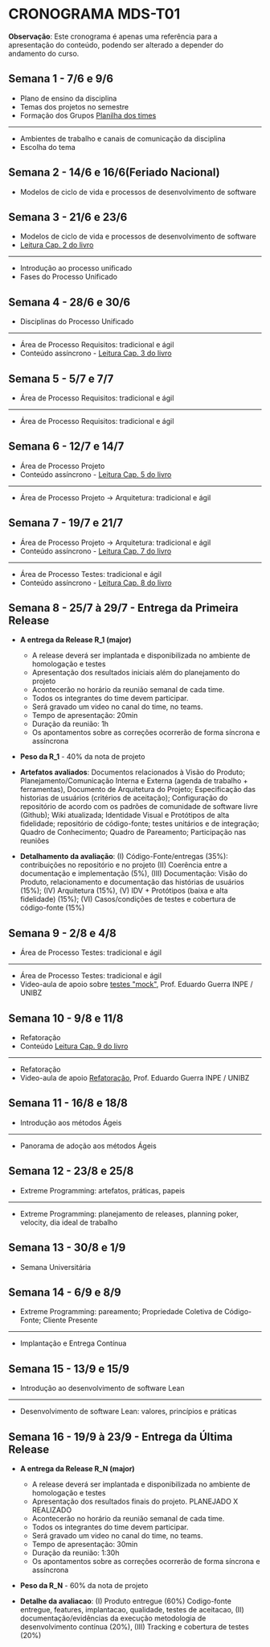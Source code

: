 # CRONOGRAMA MDS-T01
**Observação**: Este cronograma é apenas uma referência para a apresentação do conteúdo, podendo ser alterado a depender do andamento do curso.

## Semana 1 - 7/6 e 9/6
- Plano de ensino da disciplina
- Temas dos projetos no semestre
- Formação dos Grupos [Planilha dos times](https://docs.google.com/spreadsheets/d/1OaqAJNCBN3DwcRo_hgrCHz1Au-9M7_crNq8cDQ9j0qM/edit?usp=sharing)
- --
- Ambientes de trabalho e canais de comunicação da disciplina
- Escolha do tema

## Semana 2 - 14/6 e **16/6(Feriado Nacional)**
- Modelos de ciclo de vida e processos de desenvolvimento de software

## Semana 3 - 21/6 e 23/6
- Modelos de ciclo de vida e processos de desenvolvimento de software
- [Leitura Cap. 2 do livro](https://engsoftmoderna.info/cap2.html)
- --
- Introdução ao processo unificado
- Fases do Processo Unificado

## Semana 4 - 28/6 e 30/6
- Disciplinas do Processo Unificado
- --
- Área de Processo Requisitos: tradicional e ágil
- Conteúdo assíncrono - [Leitura Cap. 3 do livro](https://engsoftmoderna.info/cap3.html)

## Semana 5 - 5/7 e 7/7
- Área de Processo Requisitos: tradicional e ágil
- --
- Área de Processo Requisitos: tradicional e ágil

## Semana 6 - 12/7 e 14/7
- Área de Processo Projeto
- Conteúdo assíncrono - [Leitura Cap. 5 do livro](https://engsoftmoderna.info/cap5.html)
- --
- Área de Processo Projeto -> Arquitetura: tradicional e ágil

## Semana 7 - 19/7 e 21/7
- Área de Processo Projeto -> Arquitetura: tradicional e ágil
- Conteúdo assíncrono - [Leitura Cap. 7 do livro](https://engsoftmoderna.info/cap7.html)
- --
- Área de Processo Testes: tradicional e ágil
- Conteúdo assíncrono - [Leitura Cap. 8 do livro](https://engsoftmoderna.info/cap8.html)

## Semana 8 - 25/7 à 29/7  - Entrega da Primeira Release
- **A entrega da Release R_1 (major)** 
  - A release deverá ser implantada e disponibilizada no ambiente de homologação e testes
  - Apresentação dos resultados iniciais além do planejamento do projeto
  - Acontecerão no horário da reunião semanal de cada time.
  - Todos os integrantes do time devem participar.
  - Será gravado um video no canal do time, no teams.
  - Tempo de apresentação: 20min
  - Duração da reunião: 1h
  - Os apontamentos sobre as correções ocorrerão de forma síncrona e assíncrona

- **Peso da R_1** - 40% da nota de projeto

- **Artefatos avaliados**: Documentos relacionados à Visão do Produto; Planejamento/Comunicação Interna e Externa (agenda de trabalho + ferramentas), Documento de Arquitetura do Projeto; Especificação das historias de usuários (critérios de aceitação); Configuração do repositório de acordo com os padrões de comunidade de software livre (Github); Wiki atualizada; Identidade Visual e Protótipos de alta fidelidade; repositório de código-fonte; testes unitários e de integração; Quadro de Conhecimento; Quadro de Pareamento; Participação nas reuniões

- **Detalhamento da avaliação**: (I) Código-Fonte/entregas (35%): contribuições no repositório e no projeto (II) Coerência entre a documentação e implementação (5%), (III) Documentação: Visão do Produto, relacionamento e documentação das histórias de usuários (15%); (IV) Arquitetura (15%), (V) IDV + Protótipos (baixa e alta fidelidade) (15%); (VI) Casos/condições de testes e cobertura de código-fonte (15%)

## Semana 9 - 2/8 e 4/8
- Área de Processo Testes: tradicional e ágil
- --
- Área de Processo Testes: tradicional e ágil
- Video-aula de apoio sobre [testes "mock"](https://www.youtube.com/watch?v=sJRnJcz6btA&list=PL-diSX68u5h9pxXM_P8_OeuBL7jLYQ_EB&index=9), Prof. Eduardo Guerra INPE / UNIBZ

## Semana 10 - 9/8 e 11/8
- Refatoração
- Conteúdo [Leitura Cap. 9 do livro](https://engsoftmoderna.info/cap9.html)
- --
- Refatoração
- Video-aula de apoio [Refatoração](https://www.youtube.com/watch?v=3ouXTIgIyxw), Prof. Eduardo Guerra INPE / UNIBZ

## Semana 11 - 16/8 e 18/8
- Introdução aos métodos Ágeis
- --
- Panorama de adoção aos métodos Ágeis

## Semana 12 -  23/8 e 25/8
- Extreme Programming: artefatos, práticas, papeis
- --
- Extreme Programming: planejamento de releases, planning poker, velocity, dia ideal de trabalho

## Semana 13 -  30/8 e 1/9
- Semana Universitária

## Semana 14 - 6/9 e 8/9
- Extreme Programming: pareamento; Propriedade Coletiva de Código-Fonte; Cliente Presente
- --
- Implantação e Entrega Contínua

## Semana 15 - 13/9 e 15/9
- Introdução ao desenvolvimento de software Lean
- --
- Desenvolvimento de software Lean: valores, princípios e práticas

## Semana 16 - 19/9 à 23/9  - Entrega da Última Release
- **A entrega da Release R_N (major)**
  - A release deverá ser implantada e disponibilizada no ambiente de homologação e testes
  - Apresentação dos resultados finais do projeto. PLANEJADO X REALIZADO 
  - Acontecerão no horário da reunião semanal de cada time.
  - Todos os integrantes do time devem participar.
  - Será gravado um video no canal do time, no teams.
  - Tempo de apresentação: 30min
  - Duração da reunião: 1:30h
  - Os apontamentos sobre as correções ocorrerão de forma síncrona e assíncrona
  
- **Peso da R_N** - 60% da nota de projeto

- **Detalhe da avaliacao**:  (I) Produto entregue (60%) Codigo-fonte entregue, features, implantacao, qualidade, testes de aceitacao, (II) documentação/evidências da execução metodologia de desenvolvimento contínua (20%), (III) Tracking e cobertura de testes (20%)
